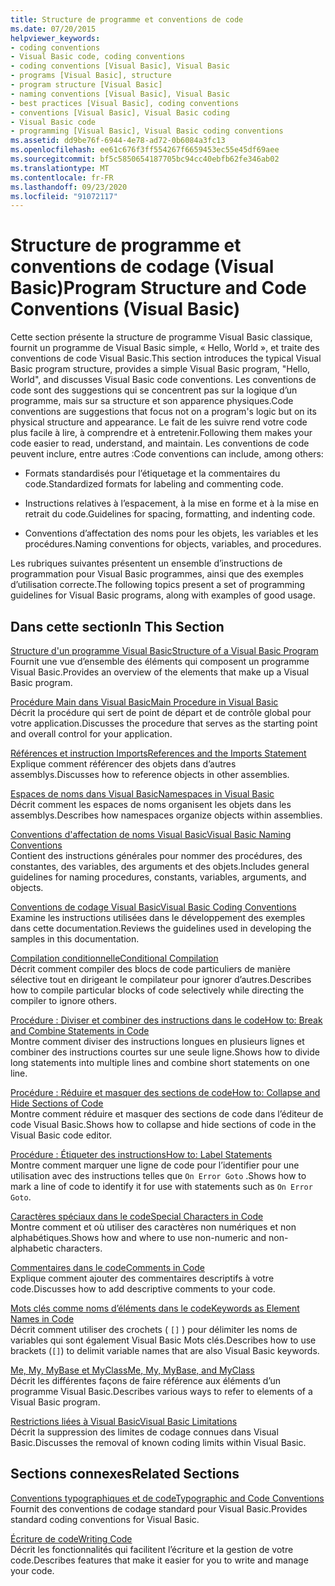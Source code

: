 ```yaml
---
title: Structure de programme et conventions de code
ms.date: 07/20/2015
helpviewer_keywords:
- coding conventions
- Visual Basic code, coding conventions
- coding conventions [Visual Basic], Visual Basic
- programs [Visual Basic], structure
- program structure [Visual Basic]
- naming conventions [Visual Basic], Visual Basic
- best practices [Visual Basic], coding conventions
- conventions [Visual Basic], Visual Basic coding
- Visual Basic code
- programming [Visual Basic], Visual Basic coding conventions
ms.assetid: dd9be76f-6944-4e78-ad72-0b6084a3fc13
ms.openlocfilehash: ee61c676f3ff554267f6659453ec55e45df69aee
ms.sourcegitcommit: bf5c5850654187705bc94cc40ebfb62fe346ab02
ms.translationtype: MT
ms.contentlocale: fr-FR
ms.lasthandoff: 09/23/2020
ms.locfileid: "91072117"
---
```

# <a name="program-structure-and-code-conventions-visual-basic"></a><span data-ttu-id="dfb2d-102">Structure de programme et conventions de codage (Visual Basic)</span><span class="sxs-lookup"><span data-stu-id="dfb2d-102">Program Structure and Code Conventions (Visual Basic)</span></span>

<span data-ttu-id="dfb2d-103">Cette section présente la structure de programme Visual Basic classique, fournit un programme de Visual Basic simple, « Hello, World », et traite des conventions de code Visual Basic.</span><span class="sxs-lookup"><span data-stu-id="dfb2d-103">This section introduces the typical Visual Basic program structure, provides a simple Visual Basic program, "Hello, World", and discusses Visual Basic code conventions.</span></span> <span data-ttu-id="dfb2d-104">Les conventions de code sont des suggestions qui se concentrent pas sur la logique d’un programme, mais sur sa structure et son apparence physiques.</span><span class="sxs-lookup"><span data-stu-id="dfb2d-104">Code conventions are suggestions that focus not on a program's logic but on its physical structure and appearance.</span></span> <span data-ttu-id="dfb2d-105">Le fait de les suivre rend votre code plus facile à lire, à comprendre et à entretenir.</span><span class="sxs-lookup"><span data-stu-id="dfb2d-105">Following them makes your code easier to read, understand, and maintain.</span></span> <span data-ttu-id="dfb2d-106">Les conventions de code peuvent inclure, entre autres :</span><span class="sxs-lookup"><span data-stu-id="dfb2d-106">Code conventions can include, among others:</span></span>  
  
- <span data-ttu-id="dfb2d-107">Formats standardisés pour l’étiquetage et la commentaires du code.</span><span class="sxs-lookup"><span data-stu-id="dfb2d-107">Standardized formats for labeling and commenting code.</span></span>  
  
- <span data-ttu-id="dfb2d-108">Instructions relatives à l’espacement, à la mise en forme et à la mise en retrait du code.</span><span class="sxs-lookup"><span data-stu-id="dfb2d-108">Guidelines for spacing, formatting, and indenting code.</span></span>  
  
- <span data-ttu-id="dfb2d-109">Conventions d’affectation des noms pour les objets, les variables et les procédures.</span><span class="sxs-lookup"><span data-stu-id="dfb2d-109">Naming conventions for objects, variables, and procedures.</span></span>  
  
 <span data-ttu-id="dfb2d-110">Les rubriques suivantes présentent un ensemble d’instructions de programmation pour Visual Basic programmes, ainsi que des exemples d’utilisation correcte.</span><span class="sxs-lookup"><span data-stu-id="dfb2d-110">The following topics present a set of programming guidelines for Visual Basic programs, along with examples of good usage.</span></span>  
  
## <a name="in-this-section"></a><span data-ttu-id="dfb2d-111">Dans cette section</span><span class="sxs-lookup"><span data-stu-id="dfb2d-111">In This Section</span></span>  

 [<span data-ttu-id="dfb2d-112">Structure d'un programme Visual Basic</span><span class="sxs-lookup"><span data-stu-id="dfb2d-112">Structure of a Visual Basic Program</span></span>](structure-of-a-visual-basic-program.md)  
 <span data-ttu-id="dfb2d-113">Fournit une vue d’ensemble des éléments qui composent un programme Visual Basic.</span><span class="sxs-lookup"><span data-stu-id="dfb2d-113">Provides an overview of the elements that make up a Visual Basic program.</span></span>  
  
 [<span data-ttu-id="dfb2d-114">Procédure Main dans Visual Basic</span><span class="sxs-lookup"><span data-stu-id="dfb2d-114">Main Procedure in Visual Basic</span></span>](main-procedure.md)  
 <span data-ttu-id="dfb2d-115">Décrit la procédure qui sert de point de départ et de contrôle global pour votre application.</span><span class="sxs-lookup"><span data-stu-id="dfb2d-115">Discusses the procedure that serves as the starting point and overall control for your application.</span></span>  
  
 [<span data-ttu-id="dfb2d-116">Références et instruction Imports</span><span class="sxs-lookup"><span data-stu-id="dfb2d-116">References and the Imports Statement</span></span>](references-and-the-imports-statement.md)  
 <span data-ttu-id="dfb2d-117">Explique comment référencer des objets dans d’autres assemblys.</span><span class="sxs-lookup"><span data-stu-id="dfb2d-117">Discusses how to reference objects in other assemblies.</span></span>  
  
 [<span data-ttu-id="dfb2d-118">Espaces de noms dans Visual Basic</span><span class="sxs-lookup"><span data-stu-id="dfb2d-118">Namespaces in Visual Basic</span></span>](namespaces.md)  
 <span data-ttu-id="dfb2d-119">Décrit comment les espaces de noms organisent les objets dans les assemblys.</span><span class="sxs-lookup"><span data-stu-id="dfb2d-119">Describes how namespaces organize objects within assemblies.</span></span>  
  
 [<span data-ttu-id="dfb2d-120">Conventions d'affectation de noms Visual Basic</span><span class="sxs-lookup"><span data-stu-id="dfb2d-120">Visual Basic Naming Conventions</span></span>](naming-conventions.md)  
 <span data-ttu-id="dfb2d-121">Contient des instructions générales pour nommer des procédures, des constantes, des variables, des arguments et des objets.</span><span class="sxs-lookup"><span data-stu-id="dfb2d-121">Includes general guidelines for naming procedures, constants, variables, arguments, and objects.</span></span>  
  
 [<span data-ttu-id="dfb2d-122">Conventions de codage Visual Basic</span><span class="sxs-lookup"><span data-stu-id="dfb2d-122">Visual Basic Coding Conventions</span></span>](coding-conventions.md)  
 <span data-ttu-id="dfb2d-123">Examine les instructions utilisées dans le développement des exemples dans cette documentation.</span><span class="sxs-lookup"><span data-stu-id="dfb2d-123">Reviews the guidelines used in developing the samples in this documentation.</span></span>  
  
 [<span data-ttu-id="dfb2d-124">Compilation conditionnelle</span><span class="sxs-lookup"><span data-stu-id="dfb2d-124">Conditional Compilation</span></span>](conditional-compilation.md)  
 <span data-ttu-id="dfb2d-125">Décrit comment compiler des blocs de code particuliers de manière sélective tout en dirigeant le compilateur pour ignorer d’autres.</span><span class="sxs-lookup"><span data-stu-id="dfb2d-125">Describes how to compile particular blocks of code selectively while directing the compiler to ignore others.</span></span>  
  
 [<span data-ttu-id="dfb2d-126">Procédure : Diviser et combiner des instructions dans le code</span><span class="sxs-lookup"><span data-stu-id="dfb2d-126">How to: Break and Combine Statements in Code</span></span>](how-to-break-and-combine-statements-in-code.md)  
 <span data-ttu-id="dfb2d-127">Montre comment diviser des instructions longues en plusieurs lignes et combiner des instructions courtes sur une seule ligne.</span><span class="sxs-lookup"><span data-stu-id="dfb2d-127">Shows how to divide long statements into multiple lines and combine short statements on one line.</span></span>  
  
 [<span data-ttu-id="dfb2d-128">Procédure : Réduire et masquer des sections de code</span><span class="sxs-lookup"><span data-stu-id="dfb2d-128">How to: Collapse and Hide Sections of Code</span></span>](how-to-collapse-and-hide-sections-of-code.md)  
 <span data-ttu-id="dfb2d-129">Montre comment réduire et masquer des sections de code dans l’éditeur de code Visual Basic.</span><span class="sxs-lookup"><span data-stu-id="dfb2d-129">Shows how to collapse and hide sections of code in the Visual Basic code editor.</span></span>  
  
 [<span data-ttu-id="dfb2d-130">Procédure : Étiqueter des instructions</span><span class="sxs-lookup"><span data-stu-id="dfb2d-130">How to: Label Statements</span></span>](how-to-label-statements.md)  
 <span data-ttu-id="dfb2d-131">Montre comment marquer une ligne de code pour l’identifier pour une utilisation avec des instructions telles que `On Error Goto` .</span><span class="sxs-lookup"><span data-stu-id="dfb2d-131">Shows how to mark a line of code to identify it for use with statements such as `On Error Goto`.</span></span>  
  
 [<span data-ttu-id="dfb2d-132">Caractères spéciaux dans le code</span><span class="sxs-lookup"><span data-stu-id="dfb2d-132">Special Characters in Code</span></span>](special-characters-in-code.md)  
 <span data-ttu-id="dfb2d-133">Montre comment et où utiliser des caractères non numériques et non alphabétiques.</span><span class="sxs-lookup"><span data-stu-id="dfb2d-133">Shows how and where to use non-numeric and non-alphabetic characters.</span></span>  
  
 [<span data-ttu-id="dfb2d-134">Commentaires dans le code</span><span class="sxs-lookup"><span data-stu-id="dfb2d-134">Comments in Code</span></span>](comments-in-code.md)  
 <span data-ttu-id="dfb2d-135">Explique comment ajouter des commentaires descriptifs à votre code.</span><span class="sxs-lookup"><span data-stu-id="dfb2d-135">Discusses how to add descriptive comments to your code.</span></span>  
  
 [<span data-ttu-id="dfb2d-136">Mots clés comme noms d’éléments dans le code</span><span class="sxs-lookup"><span data-stu-id="dfb2d-136">Keywords as Element Names in Code</span></span>](keywords-as-element-names-in-code.md)  
 <span data-ttu-id="dfb2d-137">Décrit comment utiliser des crochets ( `[]` ) pour délimiter les noms de variables qui sont également Visual Basic Mots clés.</span><span class="sxs-lookup"><span data-stu-id="dfb2d-137">Describes how to use brackets (`[]`) to delimit variable names that are also Visual Basic keywords.</span></span>  
  
 [<span data-ttu-id="dfb2d-138">Me, My, MyBase et MyClass</span><span class="sxs-lookup"><span data-stu-id="dfb2d-138">Me, My, MyBase, and MyClass</span></span>](me-my-mybase-and-myclass.md)  
 <span data-ttu-id="dfb2d-139">Décrit les différentes façons de faire référence aux éléments d’un programme Visual Basic.</span><span class="sxs-lookup"><span data-stu-id="dfb2d-139">Describes various ways to refer to elements of a Visual Basic program.</span></span>  
  
 [<span data-ttu-id="dfb2d-140">Restrictions liées à Visual Basic</span><span class="sxs-lookup"><span data-stu-id="dfb2d-140">Visual Basic Limitations</span></span>](limitations.md)  
 <span data-ttu-id="dfb2d-141">Décrit la suppression des limites de codage connues dans Visual Basic.</span><span class="sxs-lookup"><span data-stu-id="dfb2d-141">Discusses the removal of known coding limits within Visual Basic.</span></span>  
  
## <a name="related-sections"></a><span data-ttu-id="dfb2d-142">Sections connexes</span><span class="sxs-lookup"><span data-stu-id="dfb2d-142">Related Sections</span></span>  

 [<span data-ttu-id="dfb2d-143">Conventions typographiques et de code</span><span class="sxs-lookup"><span data-stu-id="dfb2d-143">Typographic and Code Conventions</span></span>](../../language-reference/typographic-and-code-conventions.md)  
 <span data-ttu-id="dfb2d-144">Fournit des conventions de codage standard pour Visual Basic.</span><span class="sxs-lookup"><span data-stu-id="dfb2d-144">Provides standard coding conventions for Visual Basic.</span></span>  
  
 [<span data-ttu-id="dfb2d-145">Écriture de code</span><span class="sxs-lookup"><span data-stu-id="dfb2d-145">Writing Code</span></span>](/visualstudio/ide/writing-code-in-the-code-and-text-editor)  
 <span data-ttu-id="dfb2d-146">Décrit les fonctionnalités qui facilitent l’écriture et la gestion de votre code.</span><span class="sxs-lookup"><span data-stu-id="dfb2d-146">Describes features that make it easier for you to write and manage your code.</span></span>
